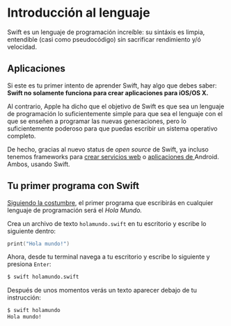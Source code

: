 # Introducción al lenguaje
Swift es un lenguaje de programación increíble: su sintáxis es limpia, entendible (casi como pseudocódigo) sin sacrificar rendimiento y/ó velocidad.


## Aplicaciones
Si este es tu primer intento de aprender Swift, hay algo que debes saber: **Swift no solamente funciona para crear aplicaciones para iOS/OS X.** 

Al contrario, Apple ha dicho que el objetivo de Swift es que sea un lenguaje de programación lo suficientemente simple para que sea el lenguaje con el que se enseñen a programar las nuevas generaciones, pero lo suficientemente poderoso para que puedas escribir un sistema operativo completo.

De hecho, gracias al nuevo status de *open source* de Swift, ya incluso tenemos frameworks para [crear servicios web](http://perfect.org) o [aplicaciones de ](github.com/SwiftAndroid/swift)Android. Ambos, usando Swift.


## Tu primer programa con Swift

[Siguiendo la costumbre](https://es.wikipedia.org/wiki/Hola_mundo), el primer programa que escribirás en cualquier lenguaje de programación será el *Hola Mundo.*

Crea un archivo de texto `holamundo.swift` en tu escritorio y escribe lo siguiente dentro:

```swift
print("Hola mundo!")
```

Ahora, desde tu terminal navega a tu escritorio y escribe lo siguiente y presiona `Enter`:

```bash
$ swift holamundo.swift
```

Después de unos momentos verás un texto aparecer debajo de tu instrucción:

```bash
$ swift holamundo
Hola mundo!
```

